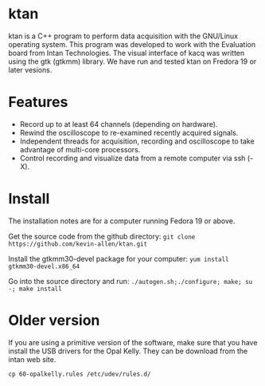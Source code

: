 # ktan

ktan is a C++ program to perform data acquisition with the GNU/Linux operating system. This program was developed to work with the Evaluation board from Intan Technologies.  The visual interface of kacq was written using the gtk (gtkmm) library. We have run and tested ktan on Fredora 19 or later vesions.

# Features

* Record up to at least 64 channels (depending on hardware).
* Rewind the oscilloscope to re-examined recently acquired signals.
* Independent threads for acquisition, recording and oscilloscope to take advantage of multi-core processors.
* Control recording and visualize data from a remote computer via ssh (-X). 

# Install

The installation notes are for a computer running Fedora 19 or above.

Get the source code from the github directory: `git clone https://github.com/kevin-allen/ktan.git`

Install the gtkmm30-devel package for your computer: `yum install gtkmm30-devel.x86_64`

Go into the source directory and run: `./autogen.sh;./configure; make; su -; make install`


# Older version
If you are using a primitive version of the software, make sure that you have install the USB drivers for the Opal Kelly. They can be download from the intan web site.

`cp 60-opalkelly.rules /etc/udev/rules.d/`

 
